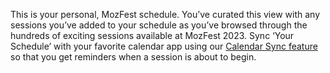 <!-- This shows above the filters on the My Schedule page -->

This is your personal, MozFest schedule. You’ve curated this view with any sessions you’ve added to your schedule as you’ve browsed through the hundreds of exciting sessions available at MozFest 2023. Sync ‘Your Schedule’ with your favorite calendar app using our [Calendar Sync feature](/sync-calendar) so that you get reminders when a session is about to begin.
